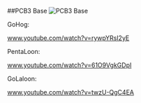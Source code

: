 ##PCB3 Base
![PCB3 Base](http://www.onehiveclan.com/uploads/2/8/8/6/28864503/6487746_orig.png)

GoHog:

www.youtube.com/watch?v=rywpYRsI2yE

PentaLoon:

www.youtube.com/watch?v=61O9VgkGDpI

GoLaloon:

www.youtube.com/watch?v=twzU-QgC4EA
